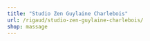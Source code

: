 ```yaml
---
title: "Studio Zen Guylaine Charlebois"
url: /rigaud/studio-zen-guylaine-charlebois/
shop: massage
---
```

